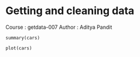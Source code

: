 Getting and cleaning data
========================================================
Course : getdata-007
Author : Aditya Pandit

```{r}
summary(cars)
```

```{r fig.width=7, fig.height=6}
plot(cars)
```